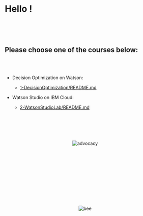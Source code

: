 # Hello !
    

<br>
<br>
<br>

## Please choose one of the courses below:
<br>
<br>

     
+ Decision Optimization on Watson:
  + [1-DecisionOptimization/README.md](1-DecisionOptimizationWorkshop/README.md)

+ Watson Studio on IBM Cloud:    
  + [2-WatsonStudioLab/README.md](2-WatsonStudioWorkshop/README.md)    

<br>
<br>
<br>
<br>

<p align="center">
<img src="https://ertogrul.github.io/images/w5-2.gif" alt="advocacy"/>	

<!--
	![w5-2](/images/w5-2.png)
<p style="text-align:center;"><img src="https://ertogrul.github.io/images/w5-3.gif"
     alt="bee" /></p>
 -->
<br>
<br>
<br>
<br>
<br>
<br>
<br>
<br>
<br>
<br>
<br>
<br>
<img src="https://ertogrul.github.io/images/w5-3.gif" alt="bee"/>
</p>